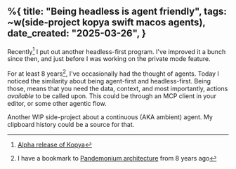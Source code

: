%{
    title: "Being headless is agent friendly",
    tags: ~w(side-project kopya swift macos agents),
    date_created: "2025-03-26",
}
---
Recently[^1] I put out another headless-first program. I've improved it a bunch since then, and just before I was working on the private mode feature.

For at least 8 years[^2], I've occasionally had the thought of agents. Today I noticed the similarity about being agent-first and headless-first. Being those, means that you need the data, context, and most importantly, actions _available_ to be called upon. This could be through an MCP client in your editor, or some other agentic flow.

Another WIP side-project about a continuous (AKA ambient) agent. My clipboard history could be a source for that.

[^1]: [Alpha release of Kopya](alpha-release-of-kopya)
[^2]: I have a bookmark to [Pandemonium architecture](https://en.wikipedia.org/wiki/Pandemonium_architecture) from 8 years ago

